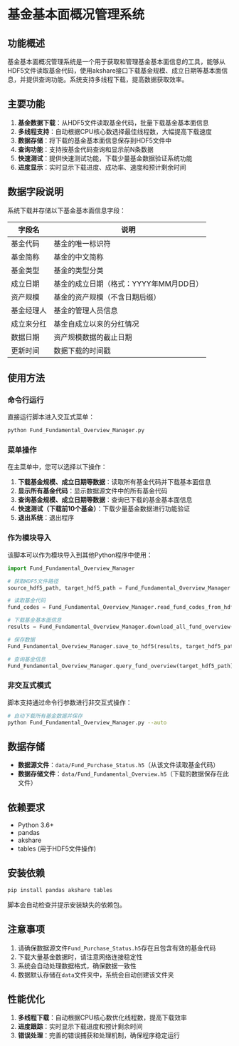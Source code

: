 # 基金基本面概况管理系统

## 功能概述

基金基本面概况管理系统是一个用于获取和管理基金基本面信息的工具，能够从HDF5文件读取基金代码，使用akshare接口下载基金规模、成立日期等基本面信息，并提供查询功能。系统支持多线程下载，提高数据获取效率。

## 主要功能

1. **基金数据下载**：从HDF5文件读取基金代码，批量下载基金基本面信息
2. **多线程支持**：自动根据CPU核心数选择最佳线程数，大幅提高下载速度
3. **数据存储**：将下载的基金基本面信息保存到HDF5文件中
4. **查询功能**：支持按基金代码查询和显示前N条数据
5. **快速测试**：提供快速测试功能，下载少量基金数据验证系统功能
6. **进度显示**：实时显示下载进度、成功率、速度和预计剩余时间

## 数据字段说明

系统下载并存储以下基金基本面信息字段：

| 字段名 | 说明 |
|-------|------|
| 基金代码 | 基金的唯一标识符 |
| 基金简称 | 基金的中文简称 |
| 基金类型 | 基金的类型分类 |
| 成立日期 | 基金的成立日期（格式：YYYY年MM月DD日） |
| 资产规模 | 基金的资产规模（不含日期后缀） |
| 基金经理人 | 基金的管理人员信息 |
| 成立来分红 | 基金自成立以来的分红情况 |
| 数据日期 | 资产规模数据的截止日期 |
| 更新时间 | 数据下载的时间戳 |

## 使用方法

### 命令行运行

直接运行脚本进入交互式菜单：

```bash
python Fund_Fundamental_Overview_Manager.py
```

### 菜单操作

在主菜单中，您可以选择以下操作：

1. **下载基金规模、成立日期等数据**：读取所有基金代码并下载基本面信息
2. **显示所有基金代码**：显示数据源文件中的所有基金代码
3. **查询基金规模、成立日期等数据**：查询已下载的基金基本面信息
4. **快速测试（下载前10个基金）**：下载少量基金数据进行功能验证
0. **退出系统**：退出程序

### 作为模块导入

该脚本可以作为模块导入到其他Python程序中使用：

```python
import Fund_Fundamental_Overview_Manager

# 获取HDF5文件路径
source_hdf5_path, target_hdf5_path = Fund_Fundamental_Overview_Manager.get_hdf5_paths()

# 读取基金代码
fund_codes = Fund_Fundamental_Overview_Manager.read_fund_codes_from_hdf5(source_hdf5_path)

# 下载基金基本面信息
results = Fund_Fundamental_Overview_Manager.download_all_fund_overview(fund_codes)

# 保存数据
Fund_Fundamental_Overview_Manager.save_to_hdf5(results, target_hdf5_path)

# 查询基金信息
Fund_Fundamental_Overview_Manager.query_fund_overview(target_hdf5_path)
```

### 非交互式模式

脚本支持通过命令行参数进行非交互式操作：

```bash
# 自动下载所有基金数据并保存
python Fund_Fundamental_Overview_Manager.py --auto
```

## 数据存储

- **数据源文件**：`data/Fund_Purchase_Status.h5`（从该文件读取基金代码）
- **数据存储文件**：`data/Fund_Fundamental_Overview.h5`（下载的数据保存在此文件）

## 依赖要求

- Python 3.6+
- pandas
- akshare
- tables (用于HDF5文件操作)

## 安装依赖

```bash
pip install pandas akshare tables
```

脚本会自动检查并提示安装缺失的依赖包。

## 注意事项

1. 请确保数据源文件`Fund_Purchase_Status.h5`存在且包含有效的基金代码
2. 下载大量基金数据时，请注意网络连接稳定性
3. 系统会自动处理数据格式，确保数据一致性
4. 数据默认存储在`data`文件夹中，系统会自动创建该文件夹

## 性能优化

1. **多线程下载**：自动根据CPU核心数优化线程数，提高下载效率
2. **进度跟踪**：实时显示下载进度和预计剩余时间
3. **错误处理**：完善的错误捕获和处理机制，确保程序稳定运行